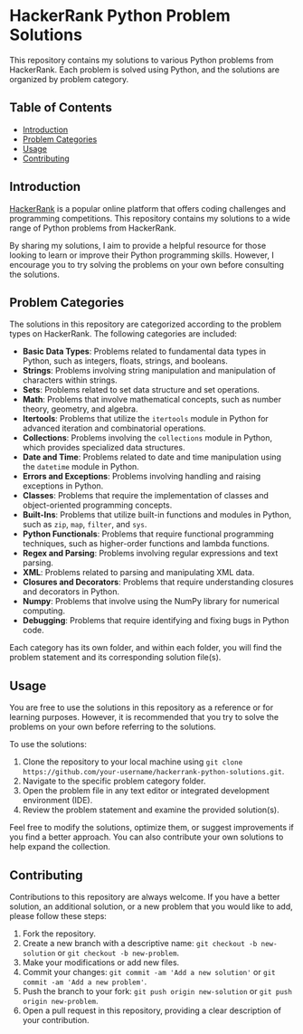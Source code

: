# HackerRank Python Problem Solutions

This repository contains my solutions to various Python problems from HackerRank. Each problem is solved using Python, and the solutions are organized by problem category.

## Table of Contents

- [Introduction](#introduction)
- [Problem Categories](#problem-categories)
- [Usage](#usage)
- [Contributing](#contributing)

## Introduction

[HackerRank](https://www.hackerrank.com/) is a popular online platform that offers coding challenges and programming competitions. This repository contains my solutions to a wide range of Python problems from HackerRank.

By sharing my solutions, I aim to provide a helpful resource for those looking to learn or improve their Python programming skills. However, I encourage you to try solving the problems on your own before consulting the solutions.

## Problem Categories

The solutions in this repository are categorized according to the problem types on HackerRank. The following categories are included:

- **Basic Data Types**: Problems related to fundamental data types in Python, such as integers, floats, strings, and booleans.
- **Strings**: Problems involving string manipulation and manipulation of characters within strings.
- **Sets**: Problems related to set data structure and set operations.
- **Math**: Problems that involve mathematical concepts, such as number theory, geometry, and algebra.
- **Itertools**: Problems that utilize the `itertools` module in Python for advanced iteration and combinatorial operations.
- **Collections**: Problems involving the `collections` module in Python, which provides specialized data structures.
- **Date and Time**: Problems related to date and time manipulation using the `datetime` module in Python.
- **Errors and Exceptions**: Problems involving handling and raising exceptions in Python.
- **Classes**: Problems that require the implementation of classes and object-oriented programming concepts.
- **Built-Ins**: Problems that utilize built-in functions and modules in Python, such as `zip`, `map`, `filter`, and `sys`.
- **Python Functionals**: Problems that require functional programming techniques, such as higher-order functions and lambda functions.
- **Regex and Parsing**: Problems involving regular expressions and text parsing.
- **XML**: Problems related to parsing and manipulating XML data.
- **Closures and Decorators**: Problems that require understanding closures and decorators in Python.
- **Numpy**: Problems that involve using the NumPy library for numerical computing.
- **Debugging**: Problems that require identifying and fixing bugs in Python code.

Each category has its own folder, and within each folder, you will find the problem statement and its corresponding solution file(s).

## Usage

You are free to use the solutions in this repository as a reference or for learning purposes. However, it is recommended that you try to solve the problems on your own before referring to the solutions.

To use the solutions:

1. Clone the repository to your local machine using `git clone https://github.com/your-username/hackerrank-python-solutions.git`.
2. Navigate to the specific problem category folder.
3. Open the problem file in any text editor or integrated development environment (IDE).
4. Review the problem statement and examine the provided solution(s).

Feel free to modify the solutions, optimize them, or suggest improvements if you find a better approach. You can also contribute your own solutions to help expand the collection.

## Contributing

Contributions to this repository are always welcome. If you have a better solution, an additional solution, or a new problem that you would like to add, please follow these steps:

1. Fork the repository.
2. Create a new branch with a descriptive name: `git checkout -b new-solution` or `git checkout -b new-problem`.
3. Make your modifications or add new files.
4. Commit your changes: `git commit -am 'Add a new solution'` or `git commit -am 'Add a new problem'`.
5. Push the branch to your fork: `git push origin new-solution` or `git push origin new-problem`.
6. Open a pull request in this repository, providing a clear description of your contribution.
